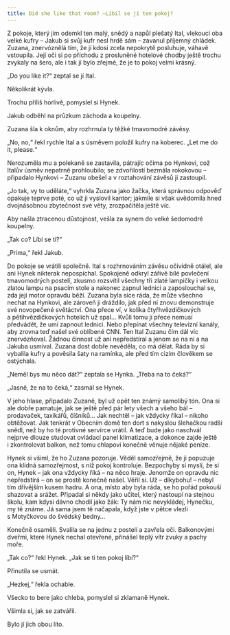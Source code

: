 ```yaml
---
title: Did she like that room? –Líbil se jí ten pokoj?
---
```


Z pokoje, který jim odemkl ten malý, snědý a napůl plešatý Ital, vlekoucí oba velké kufry – Jakub si svůj kufr nesl hrdě sám – zavanul příjemný chládek. Zuzana, znervóznělá tím, že jí kdosi zcela nepokrytě posluhuje, váhavě vstoupila. Její oči si po příchodu z prosluněné hotelové chodby ještě trochu zvykaly na šero, ale i tak jí bylo zřejmé, že je to pokoj velmi krásný.

  

„Do you like it?“ zeptal se jí Ital.

Několikrát kývla.

Trochu příliš horlivě, pomyslel si Hynek.

Jakub odběhl na průzkum záchoda a koupelny.

Zuzana šla k oknům, aby rozhrnula ty těžké tmavomodré závěsy.

„No, no,“ řekl rychle Ital a s úsměvem položil kufry na koberec. „Let me do it, please.“

Nerozuměla mu a polekaně se zastavila, pátrajíc očima po Hynkovi, což Italův úsměv nepatrně prohloubilo; se zdvořilostí bezmála rokokovou – připadalo Hynkovi – Zuzanu obešel a v roztahování závěsů ji zastoupil.

„Jo tak, vy to uděláte,“ vyhrkla Zuzana jako žačka, která správnou odpověď opakuje teprve poté, co už ji vyslovil kantor; jakmile si však uvědomila hned dvojnásobnou zbytečnost své věty, zrozpačitěla ještě víc.

Aby našla ztracenou důstojnost, vešla za synem do velké šedomodré koupelny.

„Tak co? Líbí se ti?“

„Prima,“ řekl Jakub.

Do pokoje se vrátili společně. Ital s rozhrnováním závěsu očividně otálel, ale ani Hynek nikterak nepospíchal. Spokojeně odkryl zářivě bílé povlečení tmavomodrých postelí, zkusmo rozsvítil všechny tři zlaté lampičky i velkou zlatou lampu na psacím stole a nakonec zapnul lednici a zaposlouchal se, zda její motor opravdu běží. Zuzana byla sice ráda, že může všechno nechat na Hynkovi, ale zároveň ji dráždilo, jak před ní znovu demonstruje své novopečené světáctví. Ona přece ví, v kolika čtyřhvězdičkových a pětihvězdičkových hotelích už spal… Kvůli tomu jí přece nemusí předvádět, že umí zapnout lednici. Nebo přepínat všechny televizní kanály, aby zrovna teď našel své oblíbené CNN. Ten Ital Zuzanu čím dál víc znervózňoval. Žádnou činnost už ani nepředstíral a jenom se na ni a na Jakuba usmíval. Zuzana dost dobře nevěděla, co má dělat. Ráda by si vybalila kufry a pověsila šaty na ramínka, ale před tím cizím člověkem se ostýchala.

„Neměl bys mu něco dát?“ zeptala se Hynka. „Třeba na to čeká?“

„Jasně, že na to čeká,“ zasmál se Hynek.

V jeho hlase, připadalo Zuzaně, byl už opět ten známý samolibý tón. Ona si ale dobře pamatuje, jak se ještě před pár lety všech a všeho bál – prodavaček, taxíkářů, číšníků… Jak nechtěl – jak vždycky říkal – nikoho obtěžovat. Jak tenkrát v Obecním domě ten dort s nakyslou šlehačkou radši snědl, než by ho té protivné servírce vrátil. A teď bude jako naschvál nejprve dlouze studovat ovládací panel klimatizace, a dokonce zajde ještě i zkontrolovat balkon, než tomu chlapovi konečně věnuje nějaké peníze.

Hynek si všiml, že ho Zuzana pozoruje. Věděl samozřejmě, že ji popuzuje ona klidná samozřejmost, s níž pokoj kontroluje. Bezpochyby si myslí, že si on, Hynek – jak ona vždycky říká – na něco hraje. Jenomže on opravdu nic nepředstírá – on se prostě konečně našel. Věřil si. Už – díkybohu! – nebyl tím dřívějším kusem hadru. A ona, místo aby byla ráda, se ho pořád pokouší shazovat a srážet. Připadal si někdy jako učitel, který nastoupí na stejnou školu, kam kdysi dávno chodil jako žák: Ty nám nic nevykládej, Hynečku, my tě známe. Já sama jsem tě načapala, když jste v pětce vlezli s Motyčkovou do švédský bedny…

Konečně osaměli. Svalila se na jednu z postelí a zavřela oči. Balkonovými dveřmi, které Hynek nechal otevřené, přinášel teplý vítr zvuky a pachy moře.

„Tak co?“ řekl Hynek. „Jak se ti ten pokoj líbí?“

Přinutila se usmát.

„Hezkej,“ řekla ochable.

Všecko to bere jako chleba, pomyslel si zklamaně Hynek.

Všimla si, jak se zatvářil.

Bylo jí jich obou líto.
